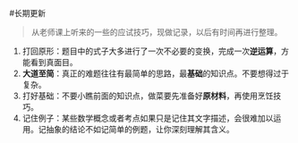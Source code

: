 #长期更新 

> 从老师课上听来的一些的应试技巧，现做记录，以后有时间再进行整理。

1. 打回原形：题目中的式子大多进行了一次不必要的变换，完成一次**逆运算**，方能看到真面目。
2. **大道至简**：真正的难题往往有最简单的思路，最**基础**的知识点。不要想得过于复杂。
3. 打好基础：不要小瞧前面的知识点，做菜要先准备好**原材料**，再使用烹饪技巧。
4. 记住例子：某些数学概念或者考点如果只是记住其文字描述，会很难加以运用。记抽象的结论不如记简单的例题，让你深刻理解其含义。